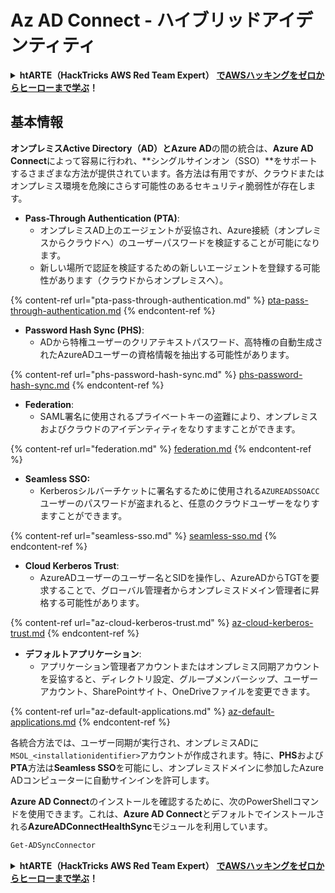 # Az AD Connect - ハイブリッドアイデンティティ

<details>

<summary><strong>htARTE（HackTricks AWS Red Team Expert）</strong> <a href="https://training.hacktricks.xyz/courses/arte"><strong>でAWSハッキングをゼロからヒーローまで学ぶ</strong></a><strong>！</strong></summary>

HackTricksをサポートする他の方法：

- **HackTricksで企業を宣伝したい**または**HackTricksをPDFでダウンロードしたい場合**は、[**SUBSCRIPTION PLANS**](https://github.com/sponsors/carlospolop)をチェックしてください！
- [**公式PEASS＆HackTricksスワッグ**](https://peass.creator-spring.com)を入手する
- [**The PEASS Family**](https://opensea.io/collection/the-peass-family)を発見し、独占的な[**NFTs**](https://opensea.io/collection/the-peass-family)のコレクションを見つける
- 💬 [**Discordグループ**](https://discord.gg/hRep4RUj7f)または[**telegramグループ**](https://t.me/peass)に**参加**するか、**Twitter** 🐦 [**@hacktricks_live**](https://twitter.com/hacktricks_live)で**フォロー**する
- 自分のハッキングテクニックを共有するために、[**HackTricks**](https://github.com/carlospolop/hacktricks)と[**HackTricks Cloud**](https://github.com/carlospolop/hacktricks-cloud)のGitHubリポジトリにPRを提出する

</details>

## 基本情報

**オンプレミスActive Directory（AD）**と**Azure AD**の間の統合は、**Azure AD Connect**によって容易に行われ、**シングルサインオン（SSO）**をサポートするさまざまな方法が提供されています。各方法は有用ですが、クラウドまたはオンプレミス環境を危険にさらす可能性のあるセキュリティ脆弱性が存在します。

- **Pass-Through Authentication (PTA)**:
    - オンプレミスAD上のエージェントが妥協され、Azure接続（オンプレミスからクラウドへ）のユーザーパスワードを検証することが可能になります。
    - 新しい場所で認証を検証するための新しいエージェントを登録する可能性があります（クラウドからオンプレミスへ）。

{% content-ref url="pta-pass-through-authentication.md" %}
[pta-pass-through-authentication.md](pta-pass-through-authentication.md)
{% endcontent-ref %}

- **Password Hash Sync (PHS)**:
    - ADから特権ユーザーのクリアテキストパスワード、高特権の自動生成されたAzureADユーザーの資格情報を抽出する可能性があります。

{% content-ref url="phs-password-hash-sync.md" %}
[phs-password-hash-sync.md](phs-password-hash-sync.md)
{% endcontent-ref %}

- **Federation**:
    - SAML署名に使用されるプライベートキーの盗難により、オンプレミスおよびクラウドのアイデンティティをなりすますことができます。

{% content-ref url="federation.md" %}
[federation.md](federation.md)
{% endcontent-ref %}

- **Seamless SSO:**
    - Kerberosシルバーチケットに署名するために使用される`AZUREADSSOACC`ユーザーのパスワードが盗まれると、任意のクラウドユーザーをなりすますことができます。

{% content-ref url="seamless-sso.md" %}
[seamless-sso.md](seamless-sso.md)
{% endcontent-ref %}

- **Cloud Kerberos Trust**:
    - AzureADユーザーのユーザー名とSIDを操作し、AzureADからTGTを要求することで、グローバル管理者からオンプレミスドメイン管理者に昇格する可能性があります。

{% content-ref url="az-cloud-kerberos-trust.md" %}
[az-cloud-kerberos-trust.md](az-cloud-kerberos-trust.md)
{% endcontent-ref %}

- **デフォルトアプリケーション**:
    - アプリケーション管理者アカウントまたはオンプレミス同期アカウントを妥協すると、ディレクトリ設定、グループメンバーシップ、ユーザーアカウント、SharePointサイト、OneDriveファイルを変更できます。

{% content-ref url="az-default-applications.md" %}
[az-default-applications.md](az-default-applications.md)
{% endcontent-ref %}

各統合方法では、ユーザー同期が実行され、オンプレミスADに`MSOL_<installationidentifier>`アカウントが作成されます。特に、**PHS**および**PTA**方法は**Seamless SSO**を可能にし、オンプレミスドメインに参加したAzure ADコンピューターに自動サインインを許可します。

**Azure AD Connect**のインストールを確認するために、次のPowerShellコマンドを使用できます。これは、**Azure AD Connect**とデフォルトでインストールされる**AzureADConnectHealthSync**モジュールを利用しています。
```powershell
Get-ADSyncConnector
```
<details>

<summary><strong>htARTE（HackTricks AWS Red Team Expert）</strong> <a href="https://training.hacktricks.xyz/courses/arte"><strong>でAWSハッキングをゼロからヒーローまで学ぶ</strong></a><strong>！</strong></summary>

HackTricksをサポートする他の方法:

* **HackTricksで企業を宣伝したい**または**HackTricksをPDFでダウンロードしたい**場合は、[**SUBSCRIPTION PLANS**](https://github.com/sponsors/carlospolop)をチェックしてください！
* [**公式PEASS＆HackTricksスワッグ**](https://peass.creator-spring.com)を入手する
* [**The PEASS Family**](https://opensea.io/collection/the-peass-family)を発見し、独占的な[**NFTs**](https://opensea.io/collection/the-peass-family)コレクションを見つける
* **💬 [**Discordグループ**](https://discord.gg/hRep4RUj7f)または[**telegramグループ**](https://t.me/peass)に**参加**するか、**Twitter** 🐦 [**@hacktricks_live**](https://twitter.com/hacktricks_live)を**フォロー**する
* **ハッキングトリックを共有するために、PRを** [**HackTricks**](https://github.com/carlospolop/hacktricks) **および** [**HackTricks Cloud**](https://github.com/carlospolop/hacktricks-cloud) **のGitHubリポジトリに提出してください**

</details>
